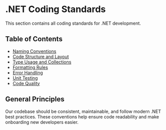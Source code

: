 # .NET Coding Standards

This section contains all coding standards for .NET development.

## Table of Contents

- [Naming Conventions](./naming-conventions.md)
- [Code Structure and Layout](./code-structure.md)
- [Type Usage and Collections](./type-usage.md)
- [Formatting Rules](./formatting.md)
- [Error Handling](./error-handling.md)
- [Unit Testing](./testing.md)
- [Code Quality](./code-quality.md)

## General Principles

Our codebase should be consistent, maintainable, and follow modern .NET best practices. These conventions help ensure code readability and make onboarding new developers easier.
